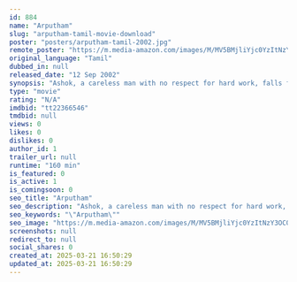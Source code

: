 ```yaml
---
id: 884
name: "Arputham"
slug: "arputham-tamil-movie-download"
poster: "posters/arputham-tamil-2002.jpg"
remote_poster: "https://m.media-amazon.com/images/M/MV5BMjliYjc0YzItNzY3OC00YTYzLWEzYWItZWFhZGYxNDVkZmYwXkEyXkFqcGdeQXVyMTEzNzg0Mjkx._V1_SX300.jpg"
original_language: "Tamil"
dubbed_in: null
released_date: "12 Sep 2002"
synopsis: "Ashok, a careless man with no respect for hard work, falls for Priya who rejects him. However, when he fails to threaten her into submission, he resolves to change his life."
type: "movie"
rating: "N/A"
imdbid: "tt22366546"
tmdbid: null
views: 0
likes: 0
dislikes: 0
author_id: 1
trailer_url: null
runtime: "160 min"
is_featured: 0
is_active: 1
is_comingsoon: 0
seo_title: "Arputham"
seo_description: "Ashok, a careless man with no respect for hard work, falls for Priya who rejects him. However, when he fails to threaten her into submission, he resolves to change his life."
seo_keywords: "\"Arputham\""
seo_image: "https://m.media-amazon.com/images/M/MV5BMjliYjc0YzItNzY3OC00YTYzLWEzYWItZWFhZGYxNDVkZmYwXkEyXkFqcGdeQXVyMTEzNzg0Mjkx._V1_SX300.jpg"
screenshots: null
redirect_to: null
social_shares: 0
created_at: 2025-03-21 16:50:29
updated_at: 2025-03-21 16:50:29
---
```


